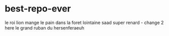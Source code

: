 # best-repo-ever
le roi lion mange le pain dans la foret lointaine
saad super renard - change 2 here
le grand ruban du hersenferaeuh 
